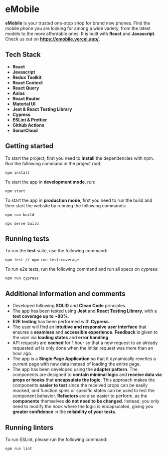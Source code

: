 # **eMobile**

**eMobile** is your trusted one-stop shop for brand new phones. Find the mobile phone you are looking for among a wide variety, from the latest models to the more affordable ones. It is built with **React** and **Javascript**. Check us out on **https://emobile.vercel.app/**.

## **Tech Stack**

- **React**
- **Javascript**
- **Redux Toolkit**
- **React Context**
- **React Query**
- **Axios**
- **React Router**
- **Material UI**
- **Jest & React Testing Library**
- **Cypress**
- **ESLint & Prettier**
- **Github Actions**
- **SonarCloud**

## **Getting started**

To start the project, first you need to **install** the dependencies with npm. Run the following command in the project root:

```
npm install
```

To start the app in **development mode**, run:

```
npm start
```

To start the app in **production mode**, first you need to run the build and then start the website by running the following commands:

```
npm run build

npx serve build
```

## **Running tests**

To run the **test** suite, use the following command:

```
npm test // npm run test:coverage
```

To run e2e tests, run the following command and run all specs on cypress:

```
npm run cypress
```

## **Additional information and comments**

- Developed following **SOLID** and **Clean Code** principles.
- The app has been tested using **Jest** and **React Testing Library**, with a **test coverage up to ~80%**.
- **E2E testing** has been performed with **Cypress**.
- The user will find an **intuitive and responsive user interface** that ensures a **seamless** and **accessible experience**. **Feedback** is given to the user via **loading states** and **error handling**.
- API requests are **cached** for 1 hour so that a new request to an already requested url is only done when the initial request was more than an hour ago.
- The app is a **Single Page Application** so that it dynamically rewrites a current page with new data instead of loading the enitre page.
- The app has been developed using the **adapter pattern**. The components are designed to **contain minimal logic** and **receive data via props or hooks** that **encapsulate the logic**. This approach makes the components **easier to test** since the received props can be easily mocked, and function spies or specific states can be used to test the component behavior. **Refactors** are also easier to perform, as the **components** themselves **do not need to be changed**. Instead, you only need to modify the hook where the logic is encapsulated, giving you **greater confidence** in the **reliability of your tests**.

## **Running linters**

To run ESLint, please run the following command:

```
npm run lint
```
